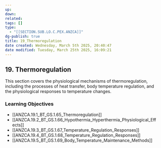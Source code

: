 ```yaml
---
up: 
down: 
related: 
tags: []
type:
  - "[[SECTION.SUB.LO.C.PEX.ANZCA]]"
dg-publish: true
title: 19_Thermoregulation
date created: Wednesday, March 5th 2025, 20:40:47
date modified: Tuesday, March 25th 2025, 16:09:21
---
```


## 19. Thermoregulation

This section covers the physiological mechanisms of thermoregulation, including the processes of heat transfer, body temperature regulation, and the physiological responses to temperature changes.

### Learning Objectives

- [[ANZCA.19.1_BT_GS.1.65_Thermoregulation]]
- [[ANZCA.19.2_BT_GS.1.66_Hypothermia_Hyperthermia_Physiological_Effects]]
- [[ANZCA.19.3_BT_GS.1.67_Temperature_Regulation_Responses]]
- [[ANZCA.19.4_BT_GS.1.68_Temperature_Regulation_Responses]]
- [[ANZCA.19.5_BT_GS.1.69_Body_Temperature_Maintenance_Methods]]
